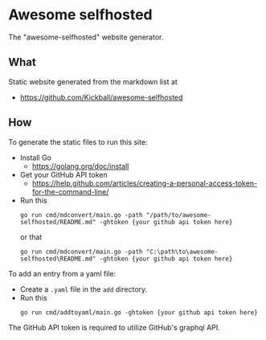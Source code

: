 # Awesome selfhosted

The "awesome-selfhosted" website generator.


## What

Static website generated from the markdown list at

- https://github.com/Kickball/awesome-selfhosted


## How

To generate the static files to run this site:

- Install Go
  - https://golang.org/doc/install
- Get your GitHub API token
  - https://help.github.com/articles/creating-a-personal-access-token-for-the-command-line/
- Run this
  ```
  go run cmd/mdconvert/main.go -path "/path/to/awesome-selfhosted/README.md" -ghtoken {your github api token here}
  ```
  or that
  ```
  go run cmd/mdconvert/main.go -path "C:\path\to\awesome-selfhosted\README.md" -ghtoken {your github api token here}
  ```

To add an entry from a yaml file:

- Create a `.yaml` file in the `add` directory.
- Run this
  ```
  go run cmd/addtoyaml/main.go -ghtoken {your github api token here}
  ```

The GitHub API token is required to utilize GitHub's graphql API.
